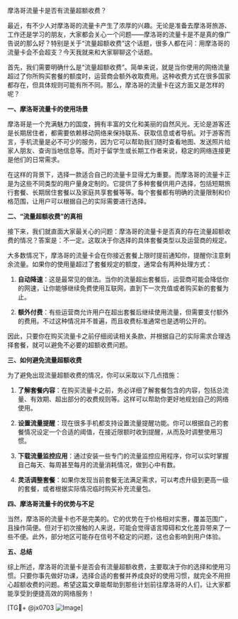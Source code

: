 摩洛哥流量卡是否有流量超额收费？

最近，有不少人对摩洛哥的流量卡产生了浓厚的兴趣。无论是准备去摩洛哥旅游、工作还是学习的朋友，大家都会关心一个问题——摩洛哥的流量卡是不是真的像广告说的那么好？特别是关于“流量超额收费”这个话题，很多人都在问：用摩洛哥的流量卡会不会超支？今天我就来和大家聊聊这个话题。

首先，我们需要明确什么是“流量超额收费”。简单来说，就是当你使用的网络流量超过了你所购买套餐的额度时，运营商会额外收取费用。这种收费方式在很多国家都存在，但具体规则可能有所不同。那么，摩洛哥的流量卡在这方面又是怎样的呢？

**一、摩洛哥流量卡的使用场景**

摩洛哥是一个充满魅力的国度，拥有丰富的文化和美丽的自然风光。无论是游客还是长期居住者，都需要依赖移动网络来保持联系、获取信息或者导航。对于游客而言，手机流量是必不可少的服务，因为它可以帮助我们随时查看地图、发送照片给家人朋友、查询当地信息等。而对于留学生或长期工作者来说，稳定的网络连接更是他们的日常需求。

在这样的背景下，选择一款适合自己的流量卡显得尤为重要。而摩洛哥的流量卡正是为这些不同类型的用户量身定制的。它提供了多种套餐供用户选择，包括短期旅行套餐、长期居住套餐以及家庭共享套餐等等。每个套餐都有明确的流量限制和价格范围，让用户可以根据自己的实际需要进行选择。

**二、“流量超额收费”的真相**

接下来，我们就直面大家最关心的问题：摩洛哥的流量卡是否真的存在流量超额收费的情况？答案是：不一定。这取决于你选择的具体套餐类型以及运营商的规定。

大多数情况下，摩洛哥的流量卡会在你接近套餐上限时提前通知你，提醒你注意剩余流量。如果你的使用量超过了套餐规定的额度，通常会有两种处理方式：

1. **自动降速**：这是最常见的做法。当你的流量超出套餐后，运营商可能会降低你的网速，让你能够继续免费使用互联网，直到下一次充值或者购买新的套餐为止。
   
2. **额外付费**：有些运营商允许用户在超出套餐后继续使用流量，但需要支付额外的费用。不过这种情况并不普遍，而且收费标准通常也是透明公开的。

因此，只要你在购买流量卡之前仔细阅读相关条款，并根据自己的实际需求合理选择套餐，就可以避免不必要的超额收费问题。

**三、如何避免流量超额收费**

为了避免出现流量超额收费的情况，你可以采取以下几点措施：

1. **了解套餐内容**：在购买流量卡之前，务必详细了解套餐包含的内容，包括总流量、有效期、超出部分的收费规则等。这样可以帮助你更好地规划自己的网络使用。

2. **设置流量提醒**：现在很多手机都支持设置流量提醒功能。你可以根据自己的套餐情况设定一个合适的阈值，在接近限额时收到提醒，从而及时调整使用习惯。

3. **下载流量监控应用**：通过安装一些专门的流量监控应用程序，你可以实时掌握自己每天、每周甚至每月的流量消耗情况，做到心中有数。

4. **灵活调整套餐**：如果你发现当前套餐无法满足需求，可以考虑升级到更高一级的套餐，或者根据实际情况临时购买补充流量包。

**四、摩洛哥流量卡的优势与不足**

当然，摩洛哥的流量卡也不是完美的。它的优势在于价格相对实惠，覆盖范围广，且操作简便。但对于初次接触的人来说，可能会觉得语言障碍和文化差异带来了一些不便。此外，部分地区可能存在信号不稳定的问题，这也会影响到用户体验。

**五、总结**

综上所述，摩洛哥的流量卡是否会有流量超额收费，主要取决于你的选择和使用习惯。只要你事先做好功课，选择合适的套餐并养成良好的使用习惯，就完全不用担心超额收费的问题。希望这篇文章能帮助到那些计划前往摩洛哥的人们，让大家都能享受到便捷高效的网络服务！

[TG💪+ @jx0703 ![Image](https://github.com/user-attachments/assets/dbca1d08-cadb-493c-b0ec-ad6f7a83f270)]